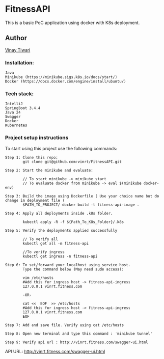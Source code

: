 # FitnessAPI
This is a basic PoC application using docker with K8s deployment.
## Author
[Vinay Tiwari ](https://github.com/vinrt)

### Installation:
    Java
    Minikube (https://minikube.sigs.k8s.io/docs/start/)
    Docker (https://docs.docker.com/engine/install/ubuntu/)


### Tech stack:
    IntelliJ
    SpringBoot 3.4.4
    Java 24
    Swagger
    Docker
    Kubernetes


### Project setup instructions
To start using this project use the following commands:

    Step 1: Clone this repo:
            git clone git@github.com:vinrt/FitnessAPI.git

    Step 2: Start the minikube and evaluate:

            // To start minikube -> minikube start
            // To evaluate docker from minikube -> eval $(minikube docker-env)

    Step 3: Build the image using Dockerfile ( Use your choice name but do change in deployment file )
            $PATH_TO_PROJECT/ docker build -t fitness-api-image .

    Step 4: Apply all deployments inside .k8s folder.

            kubectl apply -R -f ${Path_To_K8s_Folder}/.k8s

    Step 5: Verify the deployments applied successfully

            // To verify all
            kubectl get all -n fitness-api

            //To verify ingress
            kubectl get ingress -n fitness-api

    Step 6: To set/forward your localhost using service host.
            Type the command below (May need sudo access):

            vim /etc/hosts
            #Add this for ingress host -> fitness-api-ingress
            127.0.0.1 vinrt.fitness.com

            -OR-

            cat <<  EOF  >> /etc/hosts
            #Add this for ingress host -> fitness-api-ingress
            127.0.0.1 vinrt.fitness.com
            EOF

    Step 7: Add and save file. Verify using cat /etc/hosts

    Step 8: Open new terminal and type this command : 'minikube tunnel'

    Step 9: Verify api url : http://vinrt.fitness.com/swagger-ui.html

 

API URL: http://vinrt.fitness.com/swagger-ui.html




